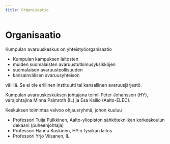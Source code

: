 ```yaml
---
title: Organisaatio
---
```


# Organisaatio

Kumpulan avaruuskeskus on yhteistyöorganisaatio

- Kumpulan kampuksen laitosten
- muiden suomalaisten avaruustutkimusyksikköjen
- suomalaisen avaruusteollisuuden
- kansainvälisen avaruusyhteisön

välillä. Se ei ole erillinen instituutti tai kansallinen avaruusjärjestö.

Kumpulan avaruuskeskuksen johtajana toimii Peter Johansson (HY), varajohtajina
Minna Palmroth (IL) ja Esa Kallio (Aalto-ELEC).

Keskuksen toimintaa valvoo ohjausryhmä, johon kuuluu

- Professori Tuija Pulkkinen, Aalto-yliopiston sähkötekniikan korkeakoulun
  dekaani (puheenjohtaja)
- Professori Hannu Koskinen, HY:n fysiikan laitos
- Professori Yrjö Viisanen, IL 
